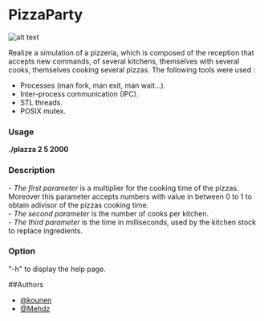 # PizzaParty

![alt text](http://miam-images.m.i.pic.centerblog.net/f050dae0.png)

Realize a simulation of a pizzeria, which is composed of the reception that accepts new commands, of several kitchens, themselves with several cooks, themselves cooking several pizzas.
The following tools were used :
* Processes (man fork, man exit, man wait...).
* Inter-process communication (IPC).
* STL threads.
* POSIX mutex.


<h3>Usage</h3>
<strong>./plazza 2 5 2000</strong>

<h3>Description</h3>
- <em>The first parameter</em> is a multiplier for the cooking time of the pizzas. Moreover this parameter accepts numbers with value in between 0 to 1 to obtain adivisor of the pizzas cooking time.<br>
- <em>The second parameter</em> is the number of cooks per kitchen.<br>
- <em>The third parameter</em> is the time in milliseconds, used by the kitchen stock to replace ingredients.<br>

<h3>Option</h3>
"-h" to display the help page.<br>

##Authors

- [@kounen](https://www.github.com/kounen)
- [@Mehdz](https://www.github.com/Mehdz)
